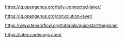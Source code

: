 https://iq.opengenus.org/fully-connected-layer/

https://iq.opengenus.org/convolution-layer/

https://www.tensorflow.org/tutorials/quickstart/beginner

https://latex.codecogs.com/